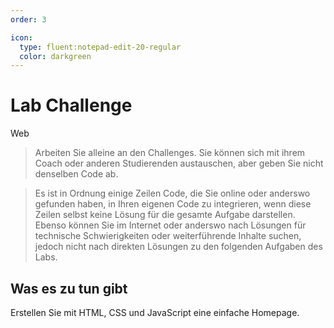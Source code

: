 ```yaml
---
order: 3

icon:
  type: fluent:notepad-edit-20-regular
  color: darkgreen
---
```


# Lab Challenge

Web

> Arbeiten Sie alleine an den Challenges. Sie können sich mit ihrem Coach oder anderen Studierenden austauschen, aber geben Sie nicht denselben Code ab.  

> Es ist in Ordnung einige Zeilen Code, die Sie online oder anderswo gefunden haben, in Ihren eigenen Code zu integrieren, wenn diese Zeilen selbst keine Lösung für die gesamte Aufgabe darstellen. Ebenso können Sie im Internet oder anderswo nach Lösungen für technische Schwierigkeiten oder weiterführende Inhalte suchen, jedoch nicht nach direkten Lösungen zu den folgenden Aufgaben des Labs.

## Was es zu tun gibt

Erstellen Sie mit HTML, CSS und JavaScript eine einfache Homepage.

